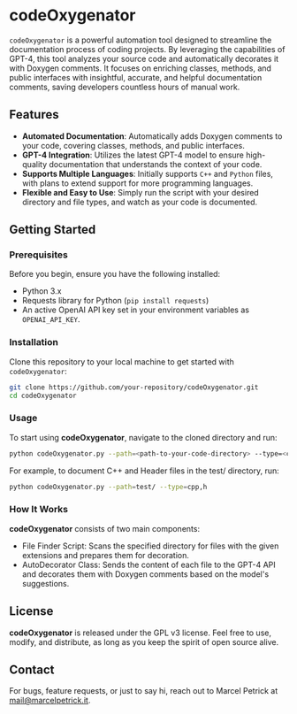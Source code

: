 # codeOxygenator

`codeOxygenator` is a powerful automation tool designed to streamline the documentation process of coding projects. By leveraging the capabilities of GPT-4, this tool analyzes your source code and automatically decorates it with Doxygen comments. It focuses on enriching classes, methods, and public interfaces with insightful, accurate, and helpful documentation comments, saving developers countless hours of manual work.

## Features

- **Automated Documentation**: Automatically adds Doxygen comments to your code, covering classes, methods, and public interfaces.
- **GPT-4 Integration**: Utilizes the latest GPT-4 model to ensure high-quality documentation that understands the context of your code.
- **Supports Multiple Languages**: Initially supports `C++` and `Python` files, with plans to extend support for more programming languages.
- **Flexible and Easy to Use**: Simply run the script with your desired directory and file types, and watch as your code is documented.

## Getting Started

### Prerequisites

Before you begin, ensure you have the following installed:
- Python 3.x
- Requests library for Python (`pip install requests`)
- An active OpenAI API key set in your environment variables as `OPENAI_API_KEY`.

### Installation

Clone this repository to your local machine to get started with `codeOxygenator`:

```bash
git clone https://github.com/your-repository/codeOxygenator.git
cd codeOxygenator
```

### Usage

To start using **codeOxygenator**, navigate to the cloned directory and run:

```bash
python codeOxygenator.py --path=<path-to-your-code-directory> --type=<comma-separated-file-extensions>
```
For example, to document C++ and Header files in the test/ directory, run:

```bash
python codeOxygenator.py --path=test/ --type=cpp,h
```

### How It Works

**codeOxygenator** consists of two main components:

* File Finder Script: Scans the specified directory for files with the given extensions and prepares them for decoration.
* AutoDecorator Class: Sends the content of each file to the GPT-4 API and decorates them with Doxygen comments based on the model's suggestions.

## License

**codeOxygenator** is released under the GPL v3 license. Feel free to use, modify, and distribute, as long as you
keep the spirit of open source alive.

## Contact

For bugs, feature requests, or just to say hi, reach out to Marcel Petrick
at [mail@marcelpetrick.it](mailto:mail@marcelpetrick.it).
